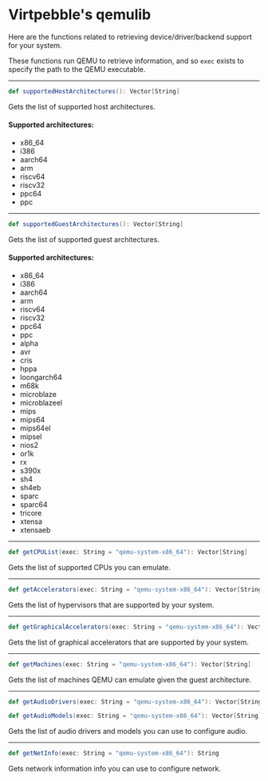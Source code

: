 # Virtpebble's qemulib

Here are the functions related to retrieving device/driver/backend support for your system.

These functions run QEMU to retrieve information, and so ```exec``` exists to specify the path to the QEMU executable.

---
```scala
def supportedHostArchitectures(): Vector[String]
```
Gets the list of supported host architectures.

#### Supported architectures:
* x86_64
* i386
* aarch64
* arm
* riscv64
* riscv32
* ppc64
* ppc

---
```scala
def supportedGuestArchitectures(): Vector[String]
```
Gets the list of supported guest architectures.

#### Supported architectures:
* x86_64
* i386
* aarch64
* arm
* riscv64
* riscv32
* ppc64
* ppc
* alpha
* avr
* cris
* hppa
* loongarch64
* m68k
* microblaze
* microblazeel
* mips
* mips64
* mips64el
* mipsel
* nios2
* or1k
* rx
* s390x
* sh4
* sh4eb
* sparc
* sparc64
* tricore
* xtensa
* xtensaeb

---
```scala
def getCPUList(exec: String = "qemu-system-x86_64"): Vector[String]
```
Gets the list of supported CPUs you can emulate.

---
```scala
def getAccelerators(exec: String = "qemu-system-x86_64"): Vector[String]
```
Gets the list of hypervisors that are supported by your system.

---
```scala
def getGraphicalAccelerators(exec: String = "qemu-system-x86_64"): Vector[String]
```
Gets the list of graphical accelerators that are supported by your system.

---
```scala
def getMachines(exec: String = "qemu-system-x86_64"): Vector[String]
```
Gets the list of machines QEMU can emulate given the guest architecture.

---
```scala
def getAudioDrivers(exec: String = "qemu-system-x86_64"): Vector[String]
```
```scala
def getAudioModels(exec: String = "qemu-system-x86_64"): Vector[String]
```
Gets the list of audio drivers and models you can use to configure audio.

---
```scala
def getNetInfo(exec: String = "qemu-system-x86_64"): String
```
Gets network information info you can use to configure network.
